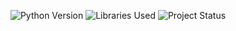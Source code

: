 <p align="center">
  <img src="https://img.shields.io/badge/Python-3.8%2B-blue" alt="Python Version">
  <img src="https://img.shields.io/badge/Libraries-pandas%20%7C%20plotly-orange" alt="Libraries Used">
  <img src="https://img.shields.io/badge/Status-Completed-brightgreen" alt="Project Status">
</p>

